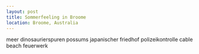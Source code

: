 ```yaml
---
layout: post
title: Sommerfeeling in Broome
location: Broome, Australia
---
```


meer
dinosaurierspuren
possums
japanischer friedhof
polizeikontrolle
cable beach
feuerwerk